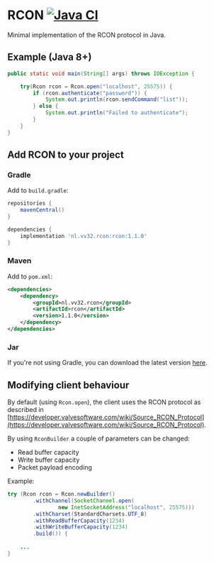 # RCON [![Java CI](https://github.com/jobfeikens/rcon/actions/workflows/workflow.yml/badge.svg)](https://github.com/jobfeikens/rcon/actions/workflows/workflow.yml)

Minimal implementation of the RCON protocol in Java.

## Example (Java 8+)
```java
public static void main(String[] args) throws IOException {

    try(Rcon rcon = Rcon.open("localhost", 25575)) {
        if (rcon.authenticate("password")) {
            System.out.println(rcon.sendCommand("list"));
        } else {
            System.out.println("Failed to authenticate");
        }
    }
}
```

## Add RCON to your project

### Gradle
Add to `build.gradle`:
```gradle
repositories {
    mavenCentral()
}

dependencies {
    implementation 'nl.vv32.rcon:rcon:1.1.0'
}
```

### Maven
Add to `pom.xml`:
```xml
<dependencies>
    <dependency>
        <groupId>nl.vv32.rcon</groupId>
        <artifactId>rcon</artifactId>
        <version>1.1.0</version>
    </dependency>
</dependencies>
```

### Jar
If you're not using Gradle, you can download the latest version [here](https://github.com/jobfeikens/rcon/releases).


## Modifying client behaviour
By default (using `Rcon.open`), the client uses the RCON protocol as described in [https://developer.valvesoftware.com/wiki/Source_RCON_Protocol](https://developer.valvesoftware.com/wiki/Source_RCON_Protocol).

By using `RconBuilder` a couple of parameters can be changed:
- Read buffer capacity
- Write buffer capacity
- Packet payload encoding

Example:
```java
try (Rcon rcon = Rcon.newBuilder()
        .withChannel(SocketChannel.open(
                new InetSocketAddress("localhost", 25575)))
        .withCharset(StandardCharsets.UTF_8)
        .withReadBufferCapacity(1234)
        .withWriteBufferCapacity(1234)
        .build()) {
    
    ...
}
```
